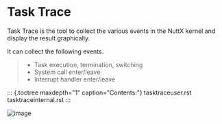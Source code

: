 Task Trace
==========

Task Trace is the tool to collect the various events in the NuttX kernel
and display the result graphically.

It can collect the following events.

> -   Task execution, termination, switching
> -   System call enter/leave
> -   Interrupt handler enter/leave

::: {.toctree maxdepth="1" caption="Contents:"}
tasktraceuser.rst tasktraceinternal.rst
:::

![image](image/task-trace-overview.png)

